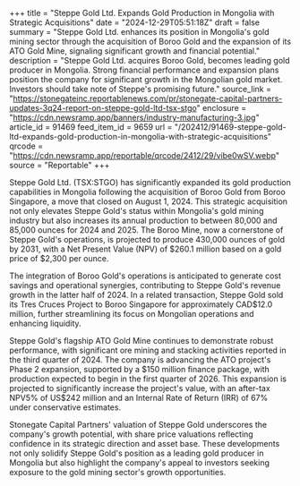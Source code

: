 +++
title = "Steppe Gold Ltd. Expands Gold Production in Mongolia with Strategic Acquisitions"
date = "2024-12-29T05:51:18Z"
draft = false
summary = "Steppe Gold Ltd. enhances its position in Mongolia's gold mining sector through the acquisition of Boroo Gold and the expansion of its ATO Gold Mine, signaling significant growth and financial potential."
description = "Steppe Gold Ltd. acquires Boroo Gold, becomes leading gold producer in Mongolia. Strong financial performance and expansion plans position the company for significant growth in the Mongolian gold market. Investors should take note of Steppe's promising future."
source_link = "https://stonegateinc.reportablenews.com/pr/stonegate-capital-partners-updates-3q24-report-on-steppe-gold-ltd-tsx-stgo"
enclosure = "https://cdn.newsramp.app/banners/industry-manufacturing-3.jpg"
article_id = 91469
feed_item_id = 9659
url = "/202412/91469-steppe-gold-ltd-expands-gold-production-in-mongolia-with-strategic-acquisitions"
qrcode = "https://cdn.newsramp.app/reportable/qrcode/2412/29/vibe0wSV.webp"
source = "Reportable"
+++

<p>Steppe Gold Ltd. (TSX:STGO) has significantly expanded its gold production capabilities in Mongolia following the acquisition of Boroo Gold from Boroo Singapore, a move that closed on August 1, 2024. This strategic acquisition not only elevates Steppe Gold's status within Mongolia's gold mining industry but also increases its annual production to between 80,000 and 85,000 ounces for 2024 and 2025. The Boroo Mine, now a cornerstone of Steppe Gold's operations, is projected to produce 430,000 ounces of gold by 2031, with a Net Present Value (NPV) of $260.1 million based on a gold price of $2,300 per ounce.</p><p>The integration of Boroo Gold's operations is anticipated to generate cost savings and operational synergies, contributing to Steppe Gold's revenue growth in the latter half of 2024. In a related transaction, Steppe Gold sold its Tres Cruces Project to Boroo Singapore for approximately CAD$12.0 million, further streamlining its focus on Mongolian operations and enhancing liquidity.</p><p>Steppe Gold's flagship ATO Gold Mine continues to demonstrate robust performance, with significant ore mining and stacking activities reported in the third quarter of 2024. The company is advancing the ATO project's Phase 2 expansion, supported by a $150 million finance package, with production expected to begin in the first quarter of 2026. This expansion is projected to significantly increase the project's value, with an after-tax NPV5% of US$242 million and an Internal Rate of Return (IRR) of 67% under conservative estimates.</p><p>Stonegate Capital Partners' valuation of Steppe Gold underscores the company's growth potential, with share price valuations reflecting confidence in its strategic direction and asset base. These developments not only solidify Steppe Gold's position as a leading gold producer in Mongolia but also highlight the company's appeal to investors seeking exposure to the gold mining sector's growth opportunities.</p>